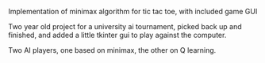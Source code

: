 Implementation of minimax algorithm for tic tac toe, with included game GUI

Two year old project for a university ai tournament, picked back up and finished, and added a little tkinter gui to play against the computer.

Two AI players, one based on minimax, the other on Q learning.
